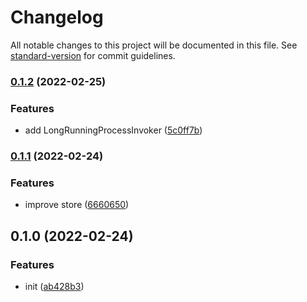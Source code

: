# Changelog

All notable changes to this project will be documented in this file. See [standard-version](https://github.com/conventional-changelog/standard-version) for commit guidelines.

### [0.1.2](http://git.blackglory.me:2222/BlackGlory/long-running-process/compare/v0.1.1...v0.1.2) (2022-02-25)


### Features

* add LongRunningProcessInvoker ([5c0ff7b](http://git.blackglory.me:2222/BlackGlory/long-running-process/commit/5c0ff7bd21a8bd4d74eff1169dea06ba635dcb79))

### [0.1.1](http://git.blackglory.me:2222/BlackGlory/long-running-process/compare/v0.1.0...v0.1.1) (2022-02-24)


### Features

* improve store ([6660650](http://git.blackglory.me:2222/BlackGlory/long-running-process/commit/666065017609e0675a152e55b1388305b6061bc4))

## 0.1.0 (2022-02-24)


### Features

* init ([ab428b3](http://git.blackglory.me:2222/BlackGlory/long-running-process/commit/ab428b32eff680384199d9e4301c5cf0dc95935a))

